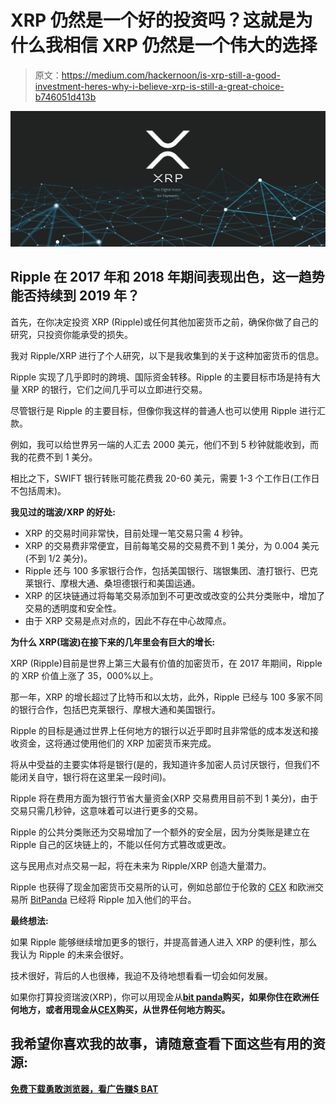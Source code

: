 # XRP 仍然是一个好的投资吗？这就是为什么我相信 XRP 仍然是一个伟大的选择

> 原文：<https://medium.com/hackernoon/is-xrp-still-a-good-investment-heres-why-i-believe-xrp-is-still-a-great-choice-b746051d413b>

![](img/aed82d90d38e0a28d7be97517952742f.png)

## Ripple 在 2017 年和 2018 年期间表现出色，这一趋势能否持续到 2019 年？

首先，在你决定投资 XRP (Ripple)或任何其他加密货币之前，确保你做了自己的研究，只投资你能承受的损失。

我对 Ripple/XRP 进行了个人研究，以下是我收集到的关于这种加密货币的信息。

Ripple 实现了几乎即时的跨境、国际资金转移。Ripple 的主要目标市场是持有大量 XRP 的银行，它们之间几乎可以立即进行交易。

尽管银行是 Ripple 的主要目标，但像你我这样的普通人也可以使用 Ripple 进行汇款。

例如，我可以给世界另一端的人汇去 2000 美元，他们不到 5 秒钟就能收到，而我的花费不到 1 美分。

相比之下，SWIFT 银行转账可能花费我 20-60 美元，需要 1-3 个工作日(工作日不包括周末)。

**我见过的瑞波/XRP 的好处:**

*   XRP 的交易时间非常快，目前处理一笔交易只需 4 秒钟。
*   XRP 的交易费非常便宜，目前每笔交易的交易费不到 1 美分，为 0.004 美元(不到 1/2 美分)。
*   Ripple 还与 100 多家银行合作，包括美国银行、瑞银集团、渣打银行、巴克莱银行、摩根大通、桑坦德银行和美国运通。
*   XRP 的区块链通过将每笔交易添加到不可更改或改变的公共分类账中，增加了交易的透明度和安全性。
*   由于 XRP 交易是点对点的，因此不存在中心故障点。

**为什么 XRP(瑞波)在接下来的几年里会有巨大的增长:**

XRP (Ripple)目前是世界上第三大最有价值的加密货币，在 2017 年期间，Ripple 的 XRP 价值上涨了 35，000%以上。

那一年，XRP 的增长超过了比特币和以太坊，此外，Ripple 已经与 100 多家不同的银行合作，包括巴克莱银行、摩根大通和美国银行。

Ripple 的目标是通过世界上任何地方的银行以近乎即时且非常低的成本发送和接收资金，这将通过使用他们的 XRP 加密货币来完成。

将从中受益的主要实体将是银行(是的，我知道许多加密人员讨厌银行，但我们不能闭关自守，银行将在这里呆一段时间)。

Ripple 将在费用方面为银行节省大量资金(XRP 交易费用目前不到 1 美分)，由于交易只需几秒钟，这意味着可以进行更多的交易。

Ripple 的公共分类账还为交易增加了一个额外的安全层，因为分类账是建立在 Ripple 自己的区块链上的，不能以任何方式篡改或更改。

这与民用点对点交易一起，将在未来为 Ripple/XRP 创造大量潜力。

Ripple 也获得了现金加密货币交易所的认可，例如总部位于伦敦的 [CEX](https://cex.io/r/0/up106280379/0/) 和欧洲交易所 [BitPanda](https://www.bitpanda.com/?ref=3127933809251797450) 已经将 Ripple 加入他们的平台。

**最终想法:**

如果 Ripple 能够继续增加更多的银行，并提高普通人进入 XRP 的便利性，那么我认为 Ripple 的未来会很好。

技术很好，背后的人也很棒，我迫不及待地想看看一切会如何发展。

如果你打算投资瑞波(XRP)，你可以用现金从[**bit panda**](https://www.bitpanda.com/?ref=3127933809251797450)**购买，如果你住在欧洲任何地方，或者用现金从[**CEX**](https://cex.io/r/0/up106280379/0/)**购买，从世界任何地方购买。****

## ****我希望你喜欢我的故事，请随意查看下面这些有用的资源:****

****[**免费下载勇敢浏览器，看广告赚$ BAT**](https://brave.com/kxh360)****